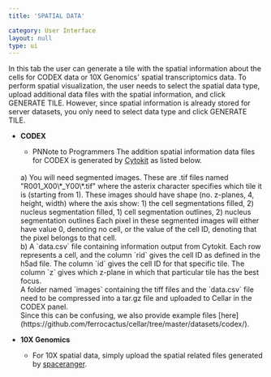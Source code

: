 ```yaml
---
title: 'SPATIAL DATA'

category: User Interface
layout: null
type: ui
---
```

In this tab the user can generate a tile with the spatial information about the cells for CODEX data or 10X Genomics' spatial transcriptomics data. To perform spatial visualization, the user needs to select the spatial data type, upload additional data files with the spatial information, and click <span class='mbutton'>GENERATE TILE</span>. However, since spatial information is already stored for server datasets, you only need to select data type and click <span class='mbutton'>GENERATE TILE</span>.

* **CODEX**
    * <span class="pn">PN<span class="tooltip">Note to Programmers</span></span>
    The addition spatial information data files for CODEX is
    generated by [Cytokit](https://github.com/hammerlab/cytokit) as
    listed below.
    <br>
    a) You will need segmented images. These are .tif files named
    "R001_X00\*_Y00\*.tif" where the asterix
    character specifies which tile it is (starting from 1). These images
    should have shape (no. z-planes, 4, height, width)
    where the axis show:
    1) the cell segmentations filled,
    2) nucleus
    segmentation filled,
    1) cell segmentation outlines,
    2) nucleus segmentation outlines
    Each pixel in these segmented images
    will either have value 0, denoting no cell,
    or the value of the cell ID, denoting that the pixel belongs to that cell.
    <br>
    b) A `data.csv` file containing information output from Cytokit. Each row
    represents a cell, and the column `rid` gives the cell ID as defined
    in the <span class="extension">h5ad</span> file.
    The column `id` gives the cell ID for that specific tile. The column `z`
    gives which z-plane in which that particular tile has the best focus.
    <br>
    A folder named `images` containing the tiff files and the `data.csv` file
    need to be compressed into a <span class="extension">tar.gz</span>
    file and uploaded to Cellar in the CODEX panel.
    <br>
    Since this can be confusing, we also provide example files
    [here](https://github.com/ferrocactus/cellar/tree/master/datasets/codex/).

* **10X Genomics**
    * For 10X spatial data, simply upload the spatial related files generated by [spaceranger](https://support.10xgenomics.com/spatial-gene-expression/software/pipelines/latest/output/images).
